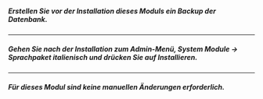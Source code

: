 ##### Erstellen Sie vor der Installation dieses Moduls ein Backup der Datenbank.
---
##### Gehen Sie nach der Installation zum Admin-Menü, ***System Module -> Sprachpaket italienisch*** und drücken Sie auf Installieren.
---
##### Für dieses Modul sind keine manuellen Änderungen erforderlich.